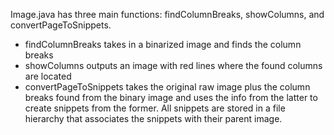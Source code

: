 Image.java has three main functions: findColumnBreaks, showColumns, and convertPageToSnippets. 
* findColumnBreaks takes in a binarized image and finds the column breaks
* showColumns outputs an image with red lines where the found columns are located
* convertPageToSnippets takes the original raw image plus the column breaks found from the binary image and uses the info from the latter to create snippets from the former. All snippets are stored in a file hierarchy that associates the snippets with their parent image.
